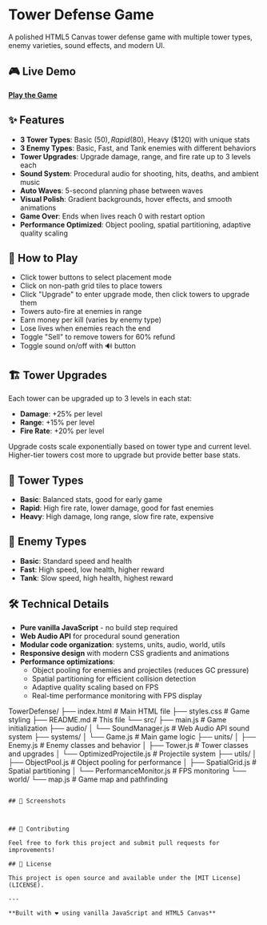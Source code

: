 # Tower Defense Game

A polished HTML5 Canvas tower defense game with multiple tower types, enemy varieties, sound effects, and modern UI.

## 🎮 Live Demo

**[Play the Game](https://heddlok.github.io/TowerDefense/)**

## ✨ Features

- **3 Tower Types**: Basic ($50), Rapid ($80), Heavy ($120) with unique stats
- **3 Enemy Types**: Basic, Fast, and Tank enemies with different behaviors
- **Tower Upgrades**: Upgrade damage, range, and fire rate up to 3 levels each
- **Sound System**: Procedural audio for shooting, hits, deaths, and ambient music
- **Auto Waves**: 5-second planning phase between waves
- **Visual Polish**: Gradient backgrounds, hover effects, and smooth animations
- **Game Over**: Ends when lives reach 0 with restart option
- **Performance Optimized**: Object pooling, spatial partitioning, adaptive quality scaling


## 🎯 How to Play

- Click tower buttons to select placement mode
- Click on non-path grid tiles to place towers
- Click "Upgrade" to enter upgrade mode, then click towers to upgrade them
- Towers auto-fire at enemies in range
- Earn money per kill (varies by enemy type)
- Lose lives when enemies reach the end
- Toggle "Sell" to remove towers for 60% refund
- Toggle sound on/off with 🔊 button

## 🏗️ Tower Upgrades

Each tower can be upgraded up to 3 levels in each stat:
- **Damage**: +25% per level
- **Range**: +15% per level  
- **Fire Rate**: +20% per level

Upgrade costs scale exponentially based on tower type and current level. Higher-tier towers cost more to upgrade but provide better base stats.

## 🏰 Tower Types

- **Basic**: Balanced stats, good for early game
- **Rapid**: High fire rate, lower damage, good for fast enemies
- **Heavy**: High damage, long range, slow fire rate, expensive

## 👾 Enemy Types

- **Basic**: Standard speed and health
- **Fast**: High speed, low health, higher reward
- **Tank**: Slow speed, high health, highest reward

## 🛠️ Technical Details

- **Pure vanilla JavaScript** - no build step required
- **Web Audio API** for procedural sound generation
- **Modular code organization**: systems, units, audio, world, utils
- **Responsive design** with modern CSS gradients and animations
- **Performance optimizations**:
  - Object pooling for enemies and projectiles (reduces GC pressure)
  - Spatial partitioning for efficient collision detection
  - Adaptive quality scaling based on FPS
  - Real-time performance monitoring with FPS display




TowerDefense/
├── index.html              # Main HTML file
├── styles.css              # Game styling
├── README.md               # This file
└── src/
    ├── main.js             # Game initialization
    ├── audio/
    │   └── SoundManager.js # Web Audio API sound system
    ├── systems/
    │   └── Game.js         # Main game logic
    ├── units/
    │   ├── Enemy.js        # Enemy classes and behavior
    │   ├── Tower.js        # Tower classes and upgrades
    │   └── OptimizedProjectile.js # Projectile system
    ├── utils/
    │   ├── ObjectPool.js   # Object pooling for performance
    │   ├── SpatialGrid.js  # Spatial partitioning
    │   └── PerformanceMonitor.js # FPS monitoring
    └── world/
        └── map.js          # Game map and pathfinding
```

## 🎨 Screenshots



## 🤝 Contributing

Feel free to fork this project and submit pull requests for improvements!

## 📄 License

This project is open source and available under the [MIT License](LICENSE).

---

**Built with ❤️ using vanilla JavaScript and HTML5 Canvas**